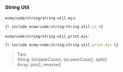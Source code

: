 ### String Util

`ecma/code/string/string-util.mjs`:
```js
{% include ecma/code/string/string-util.js %}
```

`ecma/code/string/string-util.print.mjs`:
```js
{% include ecma/code/string/string-util.print.mjs %}
```

> Tips:<br>
> String: toUpperCase(), toLowerCase(), split() <br>
> Array: join(), reverse()
